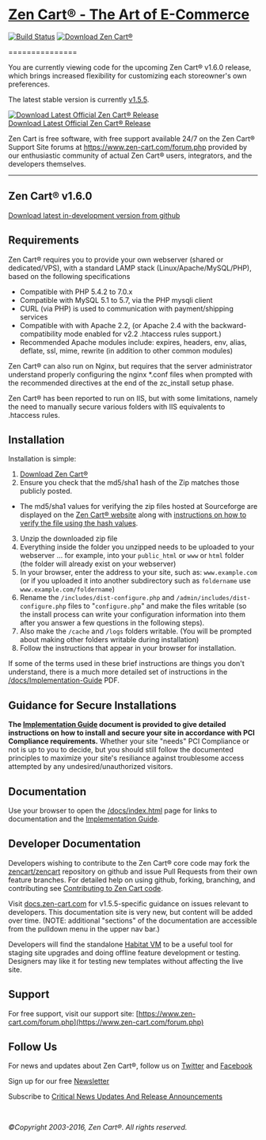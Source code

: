 # [Zen Cart&reg; - The Art of E-Commerce](https://www.zen-cart.com/) 
[![Build Status](https://travis-ci.org/zencart/zc-v1-series.svg)](https://travis-ci.org/zencart/zc-v1-series) 
[![Download Zen Cart&reg;](https://img.shields.io/sourceforge/dm/zencart.svg)](http://sourceforge.net/projects/zencart/files/latest/download)

===============

You are currently viewing code for the upcoming Zen Cart&reg; v1.6.0 release, which brings increased flexibility for customizing each storeowner's own preferences.

The latest stable version is currently [v1.5.5](https://github.com/zencart/zencart/releases/tag/v1.5.5).

[![Download Latest Official Zen Cart&reg; Release](https://a.fsdn.com/con/app/sf-download-button)<br>Download Latest Official Zen Cart&reg; Release](http://sourceforge.net/projects/zencart/files/latest/download)


Zen Cart is free software, with free support available 24/7 on the Zen Cart&reg; Support Site forums at <https://www.zen-cart.com/forum.php> provided by our enthusiastic community of actual Zen Cart&reg; users, integrators, and the developers themselves.

--------------------


Zen Cart&reg; v1.6.0
--------------------
[Download latest in-development version from github](https://github.com/zencart/zencart/archive/v160.zip)

Requirements
------------
Zen Cart&reg; requires you to provide your own webserver (shared or dedicated/VPS), with a standard LAMP stack (Linux/Apache/MySQL/PHP), based on the following specifications

- Compatible with PHP 5.4.2 to 7.0.x
- Compatible with MySQL 5.1 to 5.7, via the PHP mysqli client
- CURL (via PHP) is used to communication with payment/shipping services
- Compatible with with Apache 2.2, (or Apache 2.4 with the backward-compatibility mode enabled for v2.2 .htaccess rules support.)
- Recommended Apache modules include: expires, headers, env, alias, deflate, ssl, mime, rewrite (in addition to other common modules)

Zen Cart&reg; can also run on Nginx, but requires that the server administrator understand properly configuring the nginx *.conf files when prompted with the recommended directives at the end of the zc_install setup phase.

Zen Cart&reg; has been reported to run on IIS, but with some limitations, namely the need to manually secure various folders with IIS equivalents to .htaccess rules.



Installation
------------

Installation is simple:

1. [Download Zen Cart&reg;](http://sourceforge.net/projects/zencart/files)
2. Ensure you check that the md5/sha1 hash of the Zip matches those publicly posted.
  * The md5/sha1 values for verifying the zip files hosted at Sourceforge are displayed on the [Zen Cart&reg; website](https://www.zen-cart.com/) along with [instructions on how to verify the file using the hash values](http://www.zen-cart.com/content.php?305).
3. Unzip the downloaded zip file 
4. Everything inside the folder you unzipped needs to be uploaded to your webserver … for example, into your `public_html` or `www` or `html` folder (the folder will already exist on your webserver)
5. In your browser, enter the address to your site, such as: `www.example.com` (or if you uploaded it into another subdirectory such as `foldername` use `www.example.com/foldername`)
6. Rename the `/includes/dist-configure.php` and `/admin/includes/dist-configure.php` files to "`configure.php`" and make the files writable (so the install process can write your configuration information into them after you answer a few questions in the following steps).
7. Also make the `/cache` and `/logs` folders writable. (You will be prompted about making other folders writable during installation)
8. Follow the instructions that appear in your browser for installation. 

If some of the terms used in these brief instructions are things you don't understand, there is a much more detailed set of instructions in the [/docs/Implementation-Guide](http://www.zen-cart.com/docs/implementation-guide-v155.pdf) PDF.


Guidance for Secure Installations
---------------------------------
__The [Implementation Guide](http://www.zen-cart.com/docs/implementation-guide-v155.pdf) document is provided to give detailed instructions on how to install and secure your site in accordance with PCI Compliance requirements.__ Whether your site "needs" PCI Compliance or not is up to you to decide, but you should still follow the documented principles to maximize your site's resiliance against troublesome access attempted by any undesired/unauthorized visitors.


Documentation
-------------
Use your browser to open the [/docs/index.html](http://www.zen-cart.com/docs/index.html) page for links to documentation and the [Implementation Guide](http://www.zen-cart.com/docs/implementation-guide-v155.pdf).


Developer Documentation
-----------------------
Developers wishing to contribute to the Zen Cart&reg; core code may fork the [zencart/zencart](https://github.com/zencart/zencart) repository on github and issue Pull Requests from their own feature branches. For detailed help on using github, forking, branching, and contributing see [Contributing to Zen Cart code](http://docs.zen-cart.com/Contributing/).

Visit [docs.zen-cart.com](http://docs.zen-cart.com/Developer_Documentation/v1.5.5/) for v1.5.5-specific guidance on issues relevant to developers. This documentation site is very new, but content will be added over time. (NOTE: additional "sections" of the documentation are accessible from the pulldown menu in the upper nav bar.)

Developers will find the standalone [Habitat VM](http://docs.zen-cart.com/Habitat/main) to be a useful tool for staging site upgrades and doing offline feature development or testing. Designers may like it for testing new templates without affecting the live site.


Support
-------
For free support, visit our support site: [https://www.zen-cart.com/forum.php](https://www.zen-cart.com/forum.php)

Follow Us
---------
For news and updates about Zen Cart&reg;, follow us on [Twitter](http://twitter.com/zencart) and [Facebook](http://facebook.com/zencart)

Sign up for our free [Newsletter](http://eepurl.com/bafnNj)

Subscribe to [Critical News Updates And Release Announcements](https://www.zen-cart.com/subscription.php?do=addsubscription&f=2)


&nbsp;  
  
*&copy;Copyright 2003-2016, Zen Cart&reg;. All rights reserved.*
